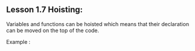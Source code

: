 ## Lesson 1.7 Hoisting:
Variables and functions can be hoisted which means that their declaration can be moved on the top of the code.

Example : 
```javascript
```